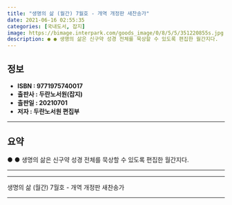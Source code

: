 ```yaml
---
title: "생명의 삶 (월간) 7월호 - 개역 개정판 새찬송가"
date: 2021-06-16 02:55:35
categories: [국내도서, 잡지]
image: https://bimage.interpark.com/goods_image/0/8/5/5/351220855s.jpg
description: ● ● 생명의 삶은 신구약 성경 전체를 묵상할 수 있도록 편집한 월간지다.
---
```


## **정보**

- **ISBN : 9771975740017**
- **출판사 : 두란노서원(잡지)**
- **출판일 : 20210701**
- **저자 : 두란노서원 편집부**

------



## **요약**

●  ●  생명의 삶은 신구약 성경 전체를 묵상할 수 있도록 편집한 월간지다.

------



------


생명의 삶 (월간) 7월호 - 개역 개정판 새찬송가 

------


